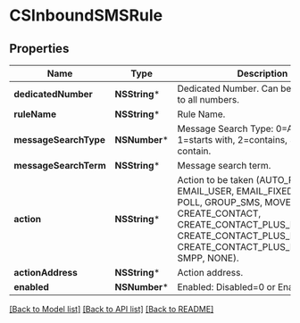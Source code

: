 # CSInboundSMSRule

## Properties
Name | Type | Description | Notes
------------ | ------------- | ------------- | -------------
**dedicatedNumber** | **NSString*** | Dedicated Number. Can be &#39;*&#39; to apply to all numbers. | 
**ruleName** | **NSString*** | Rule Name. | 
**messageSearchType** | **NSNumber*** | Message Search Type: 0&#x3D;Any message, 1&#x3D;starts with, 2&#x3D;contains, 3&#x3D;does not contain. | 
**messageSearchTerm** | **NSString*** | Message search term. | 
**action** | **NSString*** | Action to be taken (AUTO_REPLY, EMAIL_USER, EMAIL_FIXED, URL, SMS, POLL, GROUP_SMS, MOVE_CONTACT, CREATE_CONTACT, CREATE_CONTACT_PLUS_EMAIL, CREATE_CONTACT_PLUS_NAME_EMAIL CREATE_CONTACT_PLUS_NAME, SMPP, NONE). | 
**actionAddress** | **NSString*** | Action address. | 
**enabled** | **NSNumber*** | Enabled: Disabled&#x3D;0 or Enabled&#x3D;1. | 

[[Back to Model list]](../README.md#documentation-for-models) [[Back to API list]](../README.md#documentation-for-api-endpoints) [[Back to README]](../README.md)


